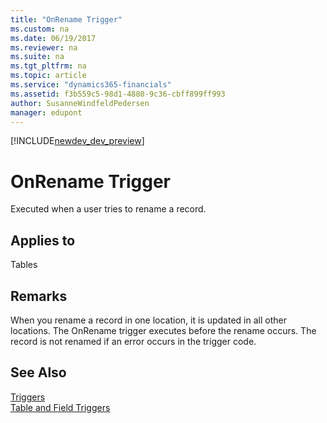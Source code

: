 ```yaml
---
title: "OnRename Trigger"
ms.custom: na
ms.date: 06/19/2017
ms.reviewer: na
ms.suite: na
ms.tgt_pltfrm: na
ms.topic: article
ms.service: "dynamics365-financials"
ms.assetid: f3b559c5-98d1-4880-9c36-cbff899ff993
author: SusanneWindfeldPedersen
manager: edupont
---
```


[!INCLUDE[newdev_dev_preview](../includes/newdev_dev_preview.md)]

# OnRename Trigger
Executed when a user tries to rename a record.  
  
## Applies to  
 Tables  
  
## Remarks  
 When you rename a record in one location, it is updated in all other locations. The OnRename trigger executes before the rename occurs. The record is not renamed if an error occurs in the trigger code.  
  
## See Also  
 [Triggers](devenv-triggers.md)  
 [Table and Field Triggers](devenv-table-and-field-triggers.md)  